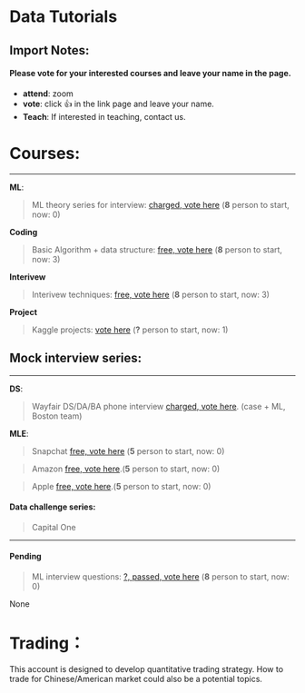 # Data Tutorials

## Import Notes:
#### Please **vote** for your interested courses and leave your name in the page.

* **attend**: zoom
* **vote**: click 👍 in the link page and leave your name.
* **Teach**: If interested in teaching, contact us.

# Courses: 
--------
**ML**:

>  ML theory series for interview: [charged, vote here](https://github.com/Hexgram/tutorials/issues/1) (**8** person to start, now: 0)

**Coding**

>  Basic Algorithm + data structure: [free, vote here](https://github.com/Hexgram/tutorials/issues/2) (**8** person to start, now: 3)

**Interivew**

>  Interivew techniques: [free, vote here](https://github.com/Hexgram/tutorials/issues/3) (**8** person to start, now: 3)

**Project**

> Kaggle projects: [vote here](https://github.com/Hexgram/tutorials/issues/8) (**?** person to start, now: 1)

## Mock interview series:
-----
**DS**:

>  Wayfair DS/DA/BA phone interview [charged, vote here](). (case + ML, Boston team) 

**MLE**: 

> Snapchat [free, vote here]() (**5** person to start, now: 0)

>  Amazon [free, vote here](https://github.com/Hexgram/tutorials/issues/7).(**5** person to start, now: 0)

>  Apple [free, vote here](https://github.com/Hexgram/tutorials/issues/6).(**5** person to start, now: 0)



#### Data challenge series:
> Capital One

-----

#### Pending
>  ML interview questions: [?, passed, vote here](https://github.com/Hexgram/tutorials/issues/4) (**8** person to start, now: 0)


None


# Trading：

This account is designed to develop quantitative trading strategy. How to trade for Chinese/American market could also be a potential topics.

